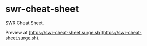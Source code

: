 # swr-cheat-sheet

SWR Cheat Sheet.

Preview at [https://swr-cheat-sheet.surge.sh](https://swr-cheat-sheet.surge.sh).
